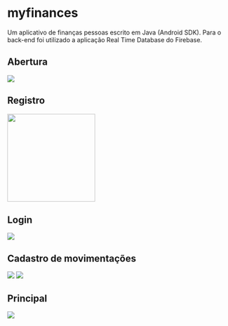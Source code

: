 # myfinances
Um aplicativo de finanças pessoas escrito em Java (Android SDK). 
Para o back-end foi utilizado a aplicação Real Time Database do Firebase.

## Abertura
<img src="/images/Opening.png">

## Registro
<img src="/images/Register.jpeg" height="200px">

## Login
<img src="/images/Login.jpeg">

## Cadastro de movimentações
<img src="/images/FAB.jpeg">
<img src="/images/Movement.jpeg">

## Principal
<img src="/images/Main1.jpeg">
